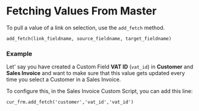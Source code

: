 
# Fetching Values From Master


To pull a value of a link on selection, use the `add_fetch` method.



```
add_fetch(link_fieldname, source_fieldname, target_fieldname)

```

### Example


Let' say you have created a Custom Field **VAT ID** (`vat_id`) in **Customer** and **Sales Invoice** and want to make sure that this value gets updated every time you select a Customer in a Sales Invoice.


To configure this, in the Sales Invoice Custom Script, you can add this line:



```
cur_frm.add_fetch('customer','vat_id','vat_id')

```

